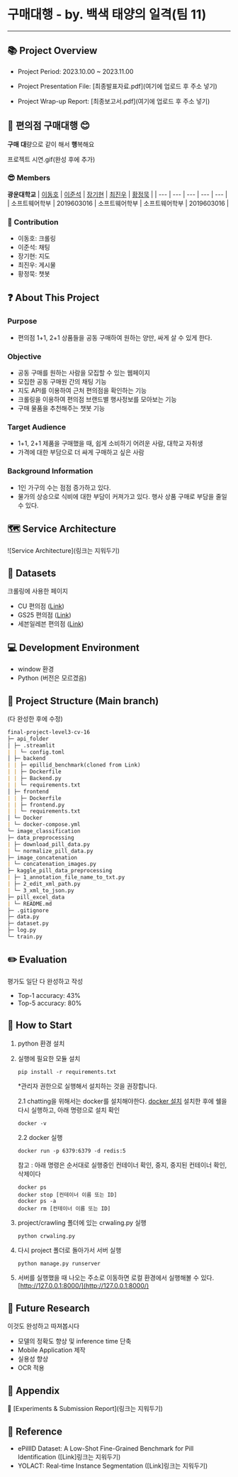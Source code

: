 # 구매대행 - by. 백색 태양의 일격(팀 11)

---

## 📚 Project Overview

- Project Period: 2023.10.00 ~ 2023.11.00

- Project Presentation File: [최종발표자료.pdf](여기에 업로드 후 주소 넣기)

- Project Wrap-up Report: [최종보고서.pdf](여기에 업로드 후 주소 넣기)

## 🏪 편의점 구매대행 😊

**구매** **대**량으로 같이 해서 **행**복해요

프로젝트 시연.gif(완성 후에 추가)

### 😎 Members

**광운대학교**
| [이동호](https://github.com/malchaa) | [이준석](https://github.com/hansanlee1208) | [장기현](https://github.com/Janggihyeon) | [최진우](https://github.com/wlsgudy3) | [황정묵](https://github.com/hwangjello) |
| --- | --- | --- | --- | --- |
| 소프트웨어학부 | 2019603016 | 소프트웨어학부 | 소프트웨어학부 | 2019603016 |

### 🤗 Contribution

- 이동호: 크롤링
- 이준석: 채팅
- 장기현: 지도
- 최진우: 게시물
- 황정묵: 챗봇

## **❓ About This Project**

### Purpose

- 편의점 1+1, 2+1 상품들을 공동 구매하여 원하는 양만, 싸게 살 수 있게 한다.

### Objective

- 공동 구매를 원하는 사람을 모집할 수 있는 웹페이지
- 모집한 공동 구매원 간의 채팅 기능
- 지도 API를 이용하여 근처 편의점을 확인하는 기능
- 크롤링을 이용하여 편의점 브랜드별 행사정보를 모아보는 기능
- 구매 물품을 추천해주는 챗봇 기능

### Target Audience

- 1+1, 2+1 제품을 구매했을 때, 쉽게 소비하기 어려운 사람, 대학교 자취생
- 가격에 대한 부담으로 더 싸게 구매하고 싶은 사람

### Background Information

- 1인 가구의 수는 점점 증가하고 있다.
- 물가의 상승으로 식비에 대한 부담이 커져가고 있다. 행사 상품 구매로 부담을 줄일 수 있다.

## 🗺 Service Architecture

![Service Architecture](링크는 지워두기)

## 💾 Datasets

크롤링에 사용한 페이지

- CU 편의점 ([Link](https://cu.bgfretail.com/event/plus.do?category=event&depth2=1&sf=N))
- GS25 편의점 ([Link](http://gs25.gsretail.com/gscvs/ko/products/event-goods))
- 세븐일레븐 편의점 ([Link](https://www.7-eleven.co.kr/product/presentList.asp))

## 💻 **Development Environment**

- window 환경
- Python (버전은 모르겠음)

## 📁 Project Structure (Main branch)

(다 완성한 후에 수정)

```markdown
final-project-level3-cv-16
├─ api_folder
│ ├─ .streamlit
| | └─ config.toml
│ ├─ backend
| | ├─ epillid_benchmark(cloned from Link)
| | ├─ Dockerfile
| | ├─ Backend.py
| | └─ requirements.txt
│ ├─ frontend
| | ├─ Dockerfile
| | ├─ frontend.py
| | └─ requirements.txt
│ └─ Docker
| └─ docker-compose.yml  
└─ image_classification
├─ data_preprocessing
| ├─ download_pill_data.py
| └─ normalize_pill_data.py
├─ image_concatenation
| └─ concatenation_images.py
├─ kaggle_pill_data_preprocessing
| ├─ 1_annotation_file_name_to_txt.py
| ├─ 2_edit_xml_path.py
| └─ 3_xml_to_json.py
├─ pill_excel_data
| └─ README.md
├─ .gitignore
├─ data.py
├─ dataset.py
├─ log.py
└─ train.py
```

## ✏️ Evaluation

평가도 일단 다 완성하고 작성

- Top-1 accuracy: 43%
- Top-5 accuracy: 80%

## 🚀 How to Start

1. python 환경 설치

2. 실행에 필요한 모듈 설치
   
   ```
   pip install -r requirements.txt
   ```
   *관리자 권한으로 실행해서 설치하는 것을 권장합니다.

   2.1 chatting을 위해서는 docker를 설치해야한다.
   [docker 설치](https://www.docker.com/get-started/)
   설치한 후에 쉘을 다시 실행하고, 아래 명령으로 설치 확인

   ```
   docker -v
   ```

   2.2 docker 실행

   ```
   docker run -p 6379:6379 -d redis:5
   ```

   참고 : 아래 명령은 순서대로 실행중인 컨테이너 확인, 중지, 중지된 컨테이너 확인, 삭제이다
   
   ```
   docker ps
   docker stop [컨테이너 이름 또는 ID]
   docker ps -a
   docker rm [컨테이너 이름 또는 ID]
   ```

3. project/crawling 폴더에 있는 crwaling.py 실행
   ```python
   python crwaling.py
   ```
4. 다시 project 폴더로 돌아가서 서버 실행
   ```
   python manage.py runserver
   ```
5. 서버를 실행했을 때 나오는 주소로 이동하면 로컬 환경에서 실행해볼 수 있다. [http://127.0.0.1:8000/](http://127.0.0.1:8000/)

## 🔎 Future Research

이것도 완성하고 따져봅시다

- 모델의 정확도 향상 및 inference time 단축
- Mobile Application 제작
- 실용성 향상
- OCR 적용

## 📎 Appendix

📄 [Experiments & Submission Report](링크는 지워두기)

## 📜 Reference

- ePillID Dataset: A Low-Shot Fine-Grained Benchmark for Pill Identification ([Link]링크는 지워두기)
- YOLACT: Real-time Instance Segmentation ([Link]링크는 지워두기)
